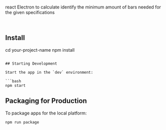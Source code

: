 <br>

<p>
 react Electron to calculate identify the minimum amount of bars needed for the given specifications
</p>

<br>



## Install


cd your-project-name
npm install
```

## Starting Development

Start the app in the `dev` environment:

```bash
npm start
```

## Packaging for Production

To package apps for the local platform:

```bash
npm run package
```

